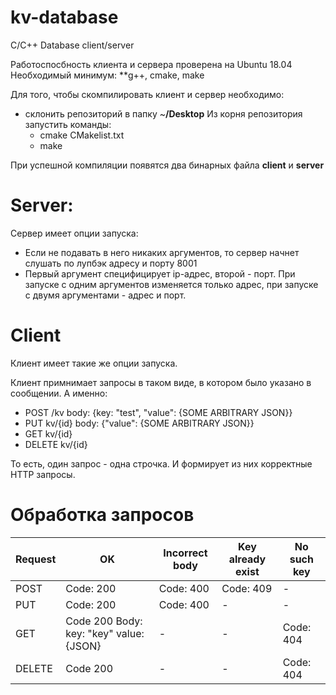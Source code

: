 # kv-database
C/C++ Database client/server 

Работоспосбность клиента и сервера проверена на Ubuntu 18.04
Необходимый минимум: **g++, cmake, make

Для того, чтобы скомпилировать клиент и сервер необходимо:

- склонить репозиторий в папку ~**/Desktop**
  Из корня репозитория запустить команды:
  - cmake CMakelist.txt
  - make
  
При успешной компиляции появятся два бинарных файла **client** и **server**

# Server:

Сервер имеет опции запуска:
  - Если не подавать в него никаких аргументов, то сервер начнет слушать по лупбэк адресу и порту 8001
  - Первый аргумент специфицирует ip-адрес, второй - порт. При запуске с одним аргументов изменяется только адрес,
  при запуске с двумя аргументами - адрес и порт.
  
# Client

Клиент имеет такие же опции запуска.

Клиент примнимает запросы в таком виде, в котором было указано в сообщении. А именно:
- POST /kv body: {key: "test", "value": {SOME ARBITRARY JSON}}
- PUT kv/{id} body: {"value": {SOME ARBITRARY JSON}}
- GET kv/{id}
- DELETE kv/{id}

То есть, один запрос - одна строчка.
И формирует из них корректные HTTP запросы.

# Обработка запросов

Request | OK | Incorrect body | Key already exist | No such key
--- | --- | --- | --- |--- 
POST | Code: 200 | Code: 400 | Code: 409 | - 
PUT | Code: 200 | Code: 400 | - | - | Code:404 
GET | Code 200 Body: key: "key" value: {JSON}| - | - | Code: 404 
DELETE | Code 200 | - | - | Code: 404 
